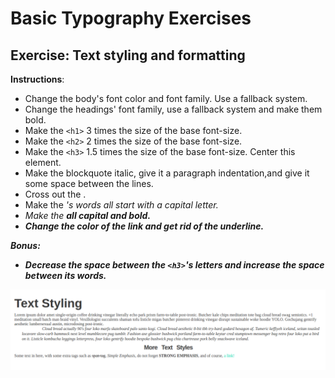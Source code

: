 # Basic Typography Exercises

## Exercise: Text styling and formatting

**Instructions**:

* Change the body's font color and font family. Use a fallback system.
* Change the headings' font family, use a fallback system and make them bold.
* Make the `<h1>` 3 times the size of the base font-size.
* Make the `<h2>` 2 times the size of the base font-size.
* Make the `<h3>` 1.5 times the size of the base font-size. Center this element.
* Make the blockquote italic, give it a paragraph indentation,and give it some space between the lines.
* Cross out the <span>.
* Make the <em>'s words all start with a capital letter.
* Make the <strong> all capital and bold.
* Change the color of the link and get rid of the underline.

**Bonus**: 
* Decrease the space between the `<h3>`'s letters and increase the space between its words.

![mockup-image](./image/reference-image.png)
